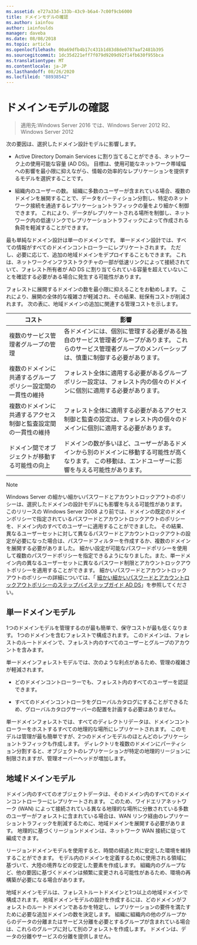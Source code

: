 ```yaml
---
ms.assetid: e727a33d-133b-43c9-b6a4-7c00f9cb6000
title: ドメインモデルの確認
ms.author: iainfou
author: iainfoulds
manager: daveba
ms.date: 08/08/2018
ms.topic: article
ms.openlocfilehash: 00a69dfb4b17c431b1d83d8de0787aaf2481b395
ms.sourcegitcommit: 1dc35d221eff7f079d9209d92f14fb630f955bca
ms.translationtype: MT
ms.contentlocale: ja-JP
ms.lasthandoff: 08/26/2020
ms.locfileid: "88938542"
---
```

# <a name="reviewing-the-domain-models"></a>ドメインモデルの確認

> 適用先:Windows Server 2016 では、Windows Server 2012 R2、Windows Server 2012

次の要因は、選択したドメイン設計モデルに影響します。

- Active Directory Domain Services に割り当てることができる、ネットワーク上の使用可能な容量 (AD DS)。 目標は、使用可能なネットワーク帯域幅への影響を最小限に抑えながら、情報の効率的なレプリケーションを提供するモデルを選択することです。

- 組織内のユーザーの数。 組織に多数のユーザーが含まれている場合、複数のドメインを展開することで、データをパーティション分割し、特定のネットワーク接続を通過するレプリケーショントラフィックの量をより細かく制御できます。 これにより、データがレプリケートされる場所を制御し、ネットワーク内の低速リンクでレプリケーショントラフィックによって作成される負荷を軽減することができます。

最も単純なドメイン設計は単一のドメインです。 単一ドメイン設計では、すべての情報がすべてのドメインコントローラーにレプリケートされます。 ただし、必要に応じて、追加の地域ドメインをデプロイすることもできます。 これは、ネットワークインフラストラクチャの一部が低速リンクによって接続されていて、フォレスト所有者が AD DS に割り当てられている容量を超えていないことを確認する必要がある場合に発生する可能性があります。

フォレストに展開するドメインの数を最小限に抑えることをお勧めします。 これにより、展開の全体的な複雑さが軽減され、その結果、総保有コストが削減されます。 次の表に、地域ドメインの追加に関連する管理コストを示します。

| コスト     | 影響     |
| -------- | ---------------- |
| 複数のサービス管理者グループの管理|各ドメインには、個別に管理する必要がある独自のサービス管理者グループがあります。 これらのサービス管理者グループのメンバーシップは、慎重に制御する必要があります。|
| 複数のドメインに共通するグループポリシー設定間の一貫性の維持 | フォレスト全体に適用する必要があるグループポリシー設定は、フォレスト内の個々のドメインに個別に適用する必要があります。 |
| 複数のドメインに共通するアクセス制御と監査設定間の一貫性の維持 | フォレスト全体に適用する必要があるアクセス制御と監査の設定は、フォレスト内の個々のドメインに個別に適用する必要があります。 |
| ドメイン間でオブジェクトが移動する可能性の向上 | ドメインの数が多いほど、ユーザーがあるドメインから別のドメインに移動する可能性が高くなります。 この移動は、エンドユーザーに影響を与える可能性があります。 |

> [!NOTE]
> Windows Server の細かい細かいパスワードとアカウントロックアウトのポリシーは、選択したドメインの設計モデルにも影響を与える可能性があります。 このリリースの Windows Server 2008 より前では、ドメインの既定のドメインポリシーで指定されているパスワードとアカウントロックアウトのポリシーを、ドメイン内のすべてのユーザーに適用することができました。 その結果、異なるユーザーセットに対して異なるパスワードとアカウントロックアウトの設定が必要になった場合は、パスワードフィルターを作成するか、複数のドメインを展開する必要がありました。 細かい設定が可能なパスワードポリシーを使用して複数のパスワードポリシーを指定できるようになりました。また、単一ドメイン内の異なるユーザーセットに異なるパスワード制限とアカウントロックアウトポリシーを適用することができます。 細かいパスワードとアカウントロックアウトのポリシーの詳細については、「 [細かい細かいパスワードとアカウントロックアウトポリシーのステップバイステップガイド AD DS](/previous-versions/windows/it-pro/windows-server-2008-r2-and-2008/cc770842(v=ws.10))」を参照してください。

## <a name="single-domain-model"></a>単一ドメインモデル

1つのドメインモデルを管理するのが最も簡単で、保守コストが最も低くなります。 1つのドメインを含むフォレストで構成されます。 このドメインは、フォレストのルートドメインで、フォレスト内のすべてのユーザーとグループのアカウントを含みます。

単一ドメインフォレストモデルでは、次のような利点があるため、管理の複雑さが軽減されます。

- どのドメインコントローラーでも、フォレスト内のすべてのユーザーを認証できます。

- すべてのドメインコントローラをグローバルカタログにすることができるため、グローバルカタログサーバーの配置を計画する必要はありません。

単一ドメインフォレストでは、すべてのディレクトリデータは、ドメインコントローラーをホストするすべての地理的な場所にレプリケートされます。 このモデルは管理が最も簡単ですが、2つのドメインモデルのほとんどのレプリケーショントラフィックも作成します。 ディレクトリを複数のドメインにパーティション分割すると、オブジェクトのレプリケーションが特定の地理的リージョンに制限されますが、管理オーバーヘッドが増加します。

## <a name="regional-domain-model"></a>地域ドメインモデル

ドメイン内のすべてのオブジェクトデータは、そのドメイン内のすべてのドメインコントローラーにレプリケートされます。 このため、ワイドエリアネットワーク (WAN) によって接続されている異なる地理的な場所に分散されている多数のユーザーがフォレストに含まれている場合は、WAN リンク経由のレプリケーショントラフィックを削減するために、地域ドメインを展開する必要があります。 地理的に基づくリージョンドメインは、ネットワーク WAN 接続に従って編成できます。

リージョンドメインモデルを使用すると、時間の経過と共に安定した環境を維持することができます。 モデル内のドメインを定義するために使用される領域に基づいて、大陸の境界などの安定した要素を作成します。 組織内のグループなど、他の要因に基づくドメインは頻繁に変更される可能性があるため、環境の再構築が必要になる場合があります。

地域ドメインモデルは、フォレストルートドメインと1つ以上の地域ドメインで構成されます。 地域ドメインモデルの設計を作成するには、どのドメインがフォレストのルートドメインであるかを特定し、レプリケーションの要件を満たすために必要な追加ドメインの数を決定します。 組織に組織内の他のグループからのデータの分離またはサービス分離を必要とするグループが含まれている場合は、これらのグループに対して別のフォレストを作成します。 ドメインは、データの分離やサービスの分離を提供しません。
